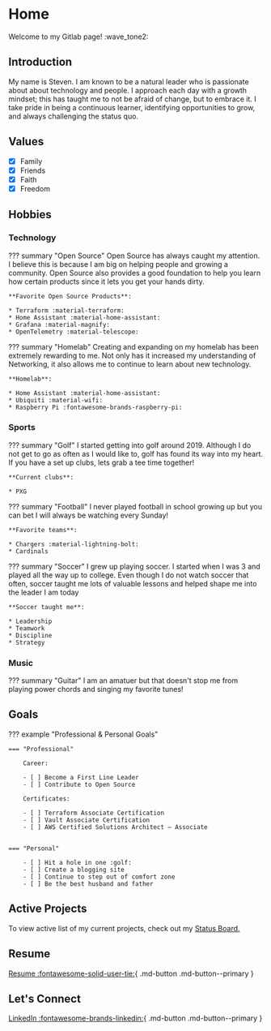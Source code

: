 # Home
Welcome to my Gitlab page! :wave_tone2:

## Introduction
My name is Steven. I am known to be a natural leader who is passionate about about technology and people. I approach each day with a growth mindset; this has taught me to not be afraid of change, but to embrace it. I take pride in being a continuous learner, identifying opportunities to grow, and always challenging the status quo.

## Values
- [x] Family
- [x] Friends
- [x] Faith
- [x] Freedom

## Hobbies

### Technology
??? summary "Open Source"
    Open Source has always caught my attention. I believe this is because I am big on helping people and growing a community. Open Source also provides a good foundation to help you learn how certain products since it lets you get your hands dirty.

    **Favorite Open Source Products**:

    * Terraform :material-terraform:
    * Home Assistant :material-home-assistant:
    * Grafana :material-magnify:
    * OpenTelemetry :material-telescope:

??? summary "Homelab"
    Creating and expanding on my homelab has been extremely rewarding to me. Not only has it increased my understanding of Networking, it also allows me to continue to learn about new technology.

    **Homelab**:

    * Home Assistant :material-home-assistant:
    * Ubiquiti :material-wifi:
    * Raspberry Pi :fontawesome-brands-raspberry-pi:

### Sports
??? summary "Golf"
    I started getting into golf around 2019. Although I do not get to go as often as I would like to, golf has found its way into my heart. If you have a set up clubs, lets grab a tee time together!

    **Current clubs**:

    * PXG

??? summary "Football"
    I never played football in school growing up but you can bet I will always be watching every Sunday!

    **Favorite teams**:

    * Chargers :material-lightning-bolt:
    * Cardinals

??? summary "Soccer"
    I grew up playing soccer. I started when I was 3 and played all the way up to college. Even though I do not watch soccer that often, soccer taught me lots of valuable lessons and helped shape me into the leader I am today

    **Soccer taught me**:

    * Leadership
    * Teamwork
    * Discipline
    * Strategy

### Music
??? summary "Guitar"
    I am an amatuer but that doesn't stop me from playing power chords and singing my favorite tunes!

## Goals
??? example "Professional & Personal Goals"

    === "Professional"

        Career:

        - [ ] Become a First Line Leader
        - [ ] Contribute to Open Source

        Certificates:

        - [ ] Terraform Associate Certification
        - [ ] Vault Associate Certification
        - [ ] AWS Certified Solutions Architect – Associate
        

    === "Personal"

        - [ ] Hit a hole in one :golf:
        - [ ] Create a blogging site
        - [ ] Continue to step out of comfort zone
        - [ ] Be the best husband and father


## Active Projects
 To view active list of my current projects, check out my [Status Board.](https://gitlab.com/stevejoluc/my-first-wiki/-/boards)

## Resume
[Resume :fontawesome-solid-user-tie:](https://registry.jsonresume.org/stevejoluc){ .md-button .md-button--primary }

## Let's Connect

[LinkedIn :fontawesome-brands-linkedin:](https://www.linkedin.com/in/steven-lucero/){ .md-button .md-button--primary }
